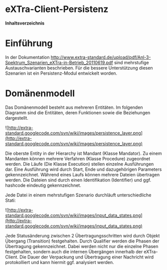 # eXTra-Client-Persistenz #

**Inhaltsverzeichnis**



# Einführung #

In der Dokumentation  http://www.extra-standard.de/upload/pdf/Anl-3-Spektrum_Szenarien_eXTra-in-Betrieb_20110619.pdf sind mehrstufige
Austauschvarianten beschrieben.
Für die bessere Unterstützung diesen Szenarien ist ein Persistenz-Modul entwickelt worden.


# Domänenmodell #

Das Domänenmodell besteht aus mehreren Entitäten. Im folgenden Diagramm sind die Entitäten, deren Funktionen sowie die Beziehungen dargestellt.

![http://extra-standard.googlecode.com/svn/wiki/images/persistence_layer.png](http://extra-standard.googlecode.com/svn/wiki/images/persistence_layer.png)

Die oberste Entity in der Hierarchy ist Mandant (Klasse Mandator). Zu einem Mandanten können mehrere Verfahren (Klasse Procedure) zugeordnet werden. Die Läufe (Die Klasse Execution) stellen einzelne Ausführungen dar. Eine Ausführung wird durch Start, Ende und dazugehörigen Parameters gekennzeichnet. Während eines Laufs können mehrere Dateien übertragen werden. Die Dateien sind durch einen Identifikation (Identifier) und ggf. hashcode eindeutig gekennzeichnet.

Jede Datei in einem mehrstufigen Szenario durchläuft unterschiedliche Stati:

![http://extra-standard.googlecode.com/svn/wiki/images/input_data_states.png](http://extra-standard.googlecode.com/svn/wiki/images/input_data_states.png)

Jede Statusänderung zwischen 2 Übertragungsschritten wird durch Objekt Übergang (Transition) festgehalten. Durch Qualifier werden die Phasen der Übertragung gekennzeichnet. Dabei werden nicht nur die einzelne Phasen festgehalten, sondern auch die internen Übergängen innerhalb der eXTra-Client. Die Dauer der Verpackung und Übertragung einer Nachricht wird protokolliert und kann hiermit ggf. analysiert werden.